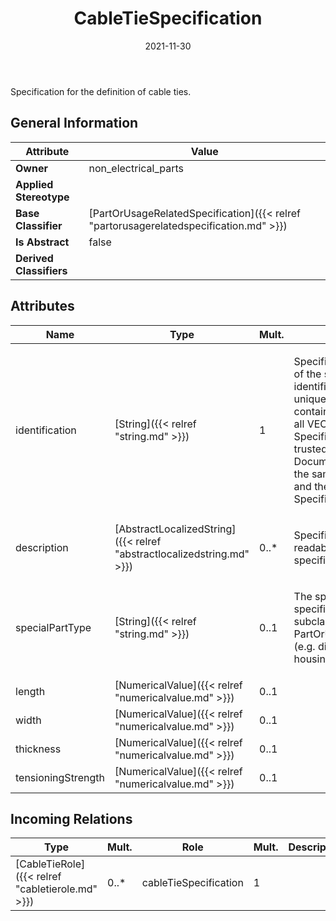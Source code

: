 ﻿---
title: CableTieSpecification
toc: false
type: specs
date: "2021-11-30"
draft: false
specification: VEC
version: 2.0.0-rc1
documentType: "Recommendation"
elementType: Class
classes:
  - CableTieSpecification
menu_name: vec-2.0.0-rc1
---
<p> Specification for the definition of cable ties.      </p>

## General Information

| Attribute               | Value |
|-------------------------|-------|
| **Owner**               | non_electrical_parts |
| **Applied Stereotype**  |   |
| **Base Classifier**     | [PartOrUsageRelatedSpecification]({{< relref "partorusagerelatedspecification.md" >}})<br/>  |
| **Is Abstract**         | false |
| **Derived Classifiers** |   |

## Attributes
|  Name  |  Type  |  Mult.  |  Description  |  Owning Classifier  |
|--------|--------|---------|---------------|--------------|
|identification | [String]({{< relref "string.md" >}}) | 1 | <p> Specifies a unique identification of the specification. The identification is guaranteed to be unique within the document containing the specification. For all VEC-documents a Specification-instance can be trusted to be identical if the DocumentVersion-instance is the same (see DocumentVersion) and the identification of the Specification is the same.      </p> | [Specification]({{< relref "specification.md" >}}) |
|description | [AbstractLocalizedString]({{< relref "abstractlocalizedstring.md" >}}) | 0..* | <p> Specifies additional, human readable information about the specification.      </p> | [Specification]({{< relref "specification.md" >}}) |
|specialPartType | [String]({{< relref "string.md" >}}) | 0..1 | <p>The specialPartType allows the specification of subclassifications for a PartOrUsageRelatedSpecification (e.g. different types of connector housings).  </p> | [PartOrUsageRelatedSpecification]({{< relref "partorusagerelatedspecification.md" >}}) |
|length | [NumericalValue]({{< relref "numericalvalue.md" >}}) | 0..1 |  | [CableTieSpecification]({{< relref "cabletiespecification.md" >}}) |
|width | [NumericalValue]({{< relref "numericalvalue.md" >}}) | 0..1 |  | [CableTieSpecification]({{< relref "cabletiespecification.md" >}}) |
|thickness | [NumericalValue]({{< relref "numericalvalue.md" >}}) | 0..1 |  | [CableTieSpecification]({{< relref "cabletiespecification.md" >}}) |
|tensioningStrength | [NumericalValue]({{< relref "numericalvalue.md" >}}) | 0..1 |  | [CableTieSpecification]({{< relref "cabletiespecification.md" >}}) |

##  Incoming Relations
|    Type  |   Mult.  |   Role    |   Mult.   |   Description  |
|----------|----------|-----------|-----------|----------------|
| [CableTieRole]({{< relref "cabletierole.md" >}}) | 0..* | cableTieSpecification | 1 |  |
